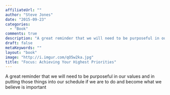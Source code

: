 ```yaml
---
affiliateUrl: ""
author: "Steve Jones"
date: "2015-09-23"
categories:
  - "Book"
comments: true
description: "A great reminder that we will need to be purposeful in our values and in putting those things into our schedule if we are to do and become what we bel"
draft: false
metaKeywords: ""
layout: "book"
image: "http://i.imgur.com/qO5w2ka.jpg"
title: "Focus: Achieving Your Highest Priorities"
---
```


A great reminder that we will need to be purposeful in our values and in putting those things into our schedule if we are to do and become what we believe is important
